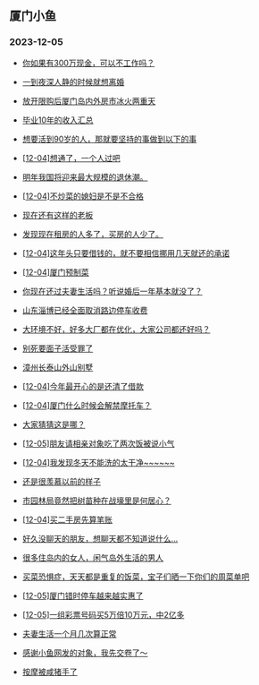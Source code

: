 ## 厦门小鱼 
### 2023-12-05

+ [你如果有300万现金，可以不工作吗？](http://bbs.xmfish.com/read-htm-tid-18115488.html)

+ [一到夜深人静的时候就想离婚](http://bbs.xmfish.com/read-htm-tid-18115395.html)

+ [放开限购后厦门岛内外房市冰火两重天](http://bbs.xmfish.com/read-htm-tid-18115403.html)

+ [毕业10年的收入汇总](http://bbs.xmfish.com/read-htm-tid-18115581.html)

+ [想要活到90岁的人，那就要坚持的事做到以下的事](http://bbs.xmfish.com/read-htm-tid-18115405.html)

+ [[12-04]想通了，一个人过吧](http://bbs.xmfish.com/read-htm-tid-18115580.html)

+ [明年我国将迎来最大规模的退休潮。](http://bbs.xmfish.com/read-htm-tid-18115626.html)

+ [[12-04]不炒菜的媳妇是不是不合格](http://bbs.xmfish.com/read-htm-tid-18115579.html)

+ [现在还有这样的老板](http://bbs.xmfish.com/read-htm-tid-18115398.html)

+ [发现现在租房的人多了，买房的人少了。](http://bbs.xmfish.com/read-htm-tid-18115547.html)

+ [[12-04]这年头只要借钱的，就不要相信挪用几天就还的承诺](http://bbs.xmfish.com/read-htm-tid-18115574.html)

+ [[12-04]厦门预制菜](http://bbs.xmfish.com/read-htm-tid-18115478.html)

+ [你现在还过夫妻生活吗？听说婚后一年基本就没了？](http://bbs.xmfish.com/read-htm-tid-18115420.html)

+ [山东淄博已经全面取消路边停车收费](http://bbs.xmfish.com/read-htm-tid-18115642.html)

+ [大环境不好，好多大厂都在优化，大家公司都还好吗？](http://bbs.xmfish.com/read-htm-tid-18115502.html)

+ [别死要面子活受罪了](http://bbs.xmfish.com/read-htm-tid-18115737.html)

+ [漳州长泰山外山别墅](http://bbs.xmfish.com/read-htm-tid-18115774.html)

+ [[12-04]今年最开心的是还清了借款](http://bbs.xmfish.com/read-htm-tid-18115586.html)

+ [[12-04]厦门什么时候会解禁摩托车？](http://bbs.xmfish.com/read-htm-tid-18115703.html)

+ [大家猜猜这是哪？](http://bbs.xmfish.com/read-htm-tid-18115680.html)

+ [[12-05]朋友请相亲对象吃了两次饭被说小气](http://bbs.xmfish.com/read-htm-tid-18116006.html)

+ [[12-04]我发现冬天不能洗的太干净~~~~~~](http://bbs.xmfish.com/read-htm-tid-18115747.html)

+ [还是很羡慕以前的样子](http://bbs.xmfish.com/read-htm-tid-18115660.html)

+ [市园林局竟然把树苗种在战壕里是何居心？](http://bbs.xmfish.com/read-htm-tid-18115924.html)

+ [[12-04]买二手房先算笔账](http://bbs.xmfish.com/read-htm-tid-18115950.html)

+ [好久没聊天的朋友，想聊天都不知道说什么...](http://bbs.xmfish.com/read-htm-tid-18115766.html)

+ [很多住岛内的女人，闲气岛外生活的男人](http://bbs.xmfish.com/read-htm-tid-18115895.html)

+ [买菜恐惧症，天天都是重复的饭菜，宝子们晒一下你们的周菜单吧](http://bbs.xmfish.com/read-htm-tid-18115801.html)

+ [[12-05]厦门错时停车越来越实惠了](http://bbs.xmfish.com/read-htm-tid-18116015.html)

+ [[12-05]一组彩票号码买5万倍10万元，中2亿多](http://bbs.xmfish.com/read-htm-tid-18115988.html)

+ [夫妻生活一个月几次算正常](http://bbs.xmfish.com/read-htm-tid-18116103.html)

+ [感谢小鱼网发的对象，我先交卷了～](http://bbs.xmfish.com/read-htm-tid-18115954.html)

+ [按摩被咸猪手了](http://bbs.xmfish.com/read-htm-tid-18116223.html)

